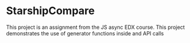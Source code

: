 # StarshipCompare

This project is an assignment from the JS async EDX course.
This project demonstrates the use of generator functions inside and API calls
